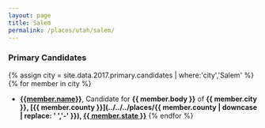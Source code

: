 ```yaml
---
layout: page
title: Salem
permalink: /places/utah/salem/
---
```


### Primary Candidates
{% assign city = site.data.2017.primary.candidates | where:'city','Salem' %}
{% for member in city  %}
- <strong>[{{member.name}}](../../../people/{{member.id}})</strong>, Candidate for <strong>{{ member.body }}</strong> of <strong>{{ member.city }}, [{{ member.county }}](../../../places/{{ member.county | downcase | replace: ' ','-' }}), [{{ member.state }}](../../../places)</strong>
{% endfor %}
